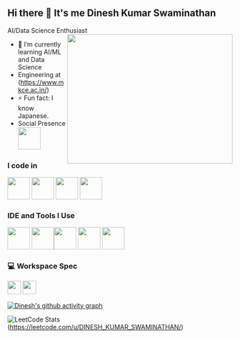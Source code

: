 ## Hi there 👋 It's me Dinesh Kumar Swaminathan

AI/Data Science Enthusiast
<img align="right" width="370" height="290" src="https://i.pinimg.com/originals/47/f0/34/47f0342cec72b800463bf003eac1257e.gif">                                          
- 🌱 I’m currently learning AI/ML and Data Science
- Engineering at (https://www.mkce.ac.in/)
- ⚡ Fun fact: I know Japanese.
- Social Presence
<br /> [<img height="50" src="https://img.icons8.com/?size=100&id=xuvGCOXi8Wyg&format=png&color=000000" />](https://www.linkedin.com/in/dinesh-kumar-swaminathan-910a14202/)

### I code in
<img height="50" width="50" src="https://img.icons8.com/color/48/000000/python.png" /> <img height="50" width="50" src="https://img.icons8.com/color/48/000000/html-5.png" /> <img height="50" width="50" src="https://img.icons8.com/color/48/000000/css3.png" /> <img height="50" width="50" src="https://img.icons8.com/color/48/000000/mysql-logo.png"/>

### IDE and Tools I Use
<img height="50" width="50" src="https://img.icons8.com/color/48/000000/visual-studio-code-2019.png"/> <img height="50" width="50" src="https://img.icons8.com/color/48/000000/pycharm.png"/><img height="50" width="50" src="https://img.icons8.com/color/50/000000/git.png"/> <img height="50" width="50" src="https://img.icons8.com/dusk/64/000000/anaconda.png"/> <img height="50" src="https://img.icons8.com/color/480/null/notion--v1.png" /> 



### 💻 Workspace Spec
 <img height="30" src="https://img.icons8.com/?size=100&id=38607&format=png&color=000000" />  <img height="30" 
 src="https://img.icons8.com/?size=100&id=tu2Vq6i3mpRn&format=png&color=000000" />

[![Dinesh's github activity graph](https://github-readme-activity-graph.vercel.app/graph?username=DINESHKUMARS11&bg_color=000000&color=ffffff&line=ff0019&point=ffffff&area=true&hide_border=true)](https://github.com/ashutosh00710/github-readme-activity-graph)

![LeetCode Stats](https://leetcard.jacoblin.cool/DINESH_KUMAR_SWAMINATHAN?theme=dark&font=Akaya%20Telivigala&ext=heatmap)(https://leetcode.com/u/DINESH_KUMAR_SWAMINATHAN/)
